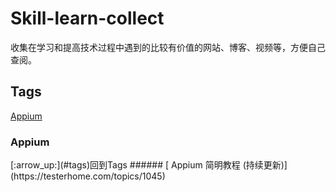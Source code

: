 # Skill-learn-collect
收集在学习和提高技术过程中遇到的比较有价值的网站、博客、视频等，方便自己查阅。





<h2 id='tags'>Tags</h3>

[Appium](#appium)&emsp;&emsp;


<h3 id='appium'>Appium</h5>[:arrow_up:](#tags)回到Tags
###### [ Appium 简明教程 (持续更新)](https://testerhome.com/topics/1045)
